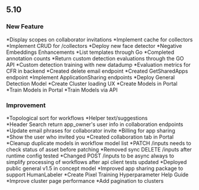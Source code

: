 ## 5.10

### New Feature

*Display scopes on collaborator invitations
*Implement cache for collectors 
*Implement CRUD for /collectors
*Deploy new face detector
*Negative Embeddings Enhancements 
*List templates through Go 
*Completed annotation counts 
*Return custom detection evaluations through the GO API 
*Custom detection training with new datadump
*Evaluation metrics for CFR in backend
*Created delete email endpoint
*Created GetSharedApps endpoint
*Implement ApplicationSharing endpoints
*Deploy General Detection Model 
*Create Cluster loading UX
*Create Models in Portal 
*Train Models in Portal 
*Train Models via API

### Improvement 

*Topological sort for workflows 
*Helper text/suggestions  
*Header Search return app_owner's user info in collaboration endpoints 
*Update email phrases for collaborator invite 
*Billing for app sharing 
*Show the user who invited you
*Created collaboration tab in Portal 
*Cleanup duplicate models in workflow model list
*PATCH /inputs needs to check status of asset before patching 
*Removed sync DELETE /inputs after runtime config tested 
*Changed POST /inputs to be async always to simplify processing of workflows after api client tests updated
*Deployed public general v1.5 in concept model
*Improved app sharing package to support HumanLabeler
*Create Pixel Training Hyperparameter Help Guide
*Improve cluster page performance 
*Add pagination to clusters
